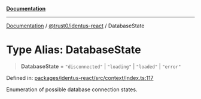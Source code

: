 [**Documentation**](../../../README.md)

***

[Documentation](../../../README.md) / [@trust0/identus-react](../README.md) / DatabaseState

# Type Alias: DatabaseState

> **DatabaseState** = `"disconnected"` \| `"loading"` \| `"loaded"` \| `"error"`

Defined in: [packages/identus-react/src/context/index.ts:117](https://github.com/trust0-project/identus/blob/f5b77a1aafd17351724aa34b021a2c7a4fe9b86e/packages/identus-react/src/context/index.ts#L117)

Enumeration of possible database connection states.
